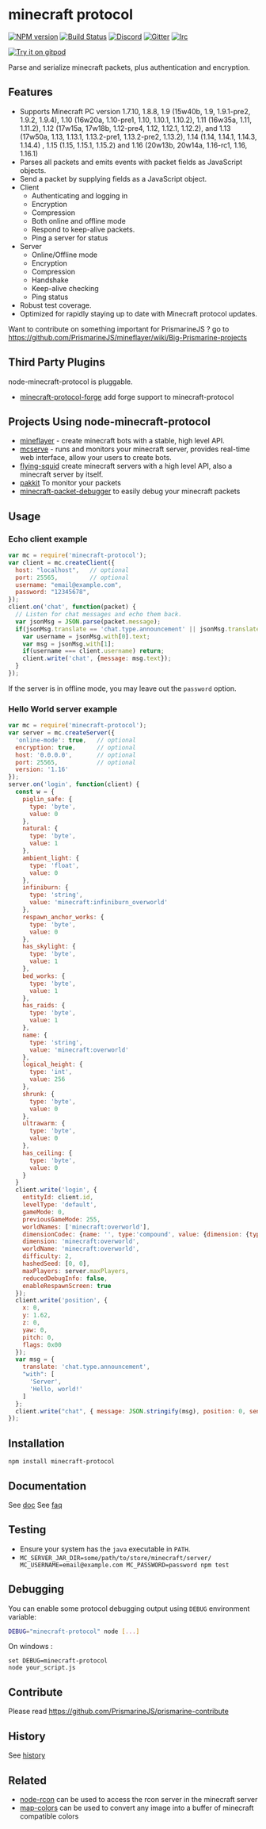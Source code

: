 # minecraft protocol
[![NPM version](https://img.shields.io/npm/v/minecraft-protocol.svg)](https://www.npmjs.com/package/minecraft-protocol)
[![Build Status](https://github.com/PrismarineJS/node-minecraft-protocol/workflows/CI/badge.svg)](https://github.com/PrismarineJS/node-minecraft-protocol/actions?query=workflow%3A%22CI%22)
[![Discord](https://img.shields.io/badge/chat-on%20discord-brightgreen.svg)](https://discord.gg/GsEFRM8)
[![Gitter](https://img.shields.io/badge/chat-on%20gitter-brightgreen.svg)](https://gitter.im/PrismarineJS/general)
[![Irc](https://img.shields.io/badge/chat-on%20irc-brightgreen.svg)](https://irc.gitter.im/)

[![Try it on gitpod](https://img.shields.io/badge/try-on%20gitpod-brightgreen.svg)](https://gitpod.io/#https://github.com/PrismarineJS/node-minecraft-protocol)

Parse and serialize minecraft packets, plus authentication and encryption.

## Features

 * Supports Minecraft PC version 1.7.10, 1.8.8, 1.9 (15w40b, 1.9, 1.9.1-pre2, 1.9.2, 1.9.4),
  1.10 (16w20a, 1.10-pre1, 1.10, 1.10.1, 1.10.2), 1.11 (16w35a, 1.11, 1.11.2), 1.12 (17w15a, 17w18b, 1.12-pre4, 1.12, 1.12.1, 1.12.2), and 1.13 (17w50a, 1.13, 1.13.1, 1.13.2-pre1, 1.13.2-pre2, 1.13.2), 1.14 (1.14, 1.14.1, 1.14.3, 1.14.4)
  , 1.15 (1.15, 1.15.1, 1.15.2) and 1.16 (20w13b, 20w14a, 1.16-rc1, 1.16, 1.16.1)
 * Parses all packets and emits events with packet fields as JavaScript
   objects.
 * Send a packet by supplying fields as a JavaScript object.
 * Client
   - Authenticating and logging in
   - Encryption
   - Compression
   - Both online and offline mode
   - Respond to keep-alive packets.
   - Ping a server for status
 * Server
   - Online/Offline mode
   - Encryption
   - Compression
   - Handshake
   - Keep-alive checking
   - Ping status
 * Robust test coverage.
 * Optimized for rapidly staying up to date with Minecraft protocol updates.
 
Want to contribute on something important for PrismarineJS ? go to https://github.com/PrismarineJS/mineflayer/wiki/Big-Prismarine-projects

## Third Party Plugins

node-minecraft-protocol is pluggable.

* [minecraft-protocol-forge](https://github.com/PrismarineJS/node-minecraft-protocol-forge) add forge support to minecraft-protocol

## Projects Using node-minecraft-protocol

 * [mineflayer](https://github.com/PrismarineJS/mineflayer/) - create minecraft
   bots with a stable, high level API.
 * [mcserve](https://github.com/andrewrk/mcserve) - runs and monitors your
   minecraft server, provides real-time web interface, allow your users to
   create bots.
 * [flying-squid](https://github.com/PrismarineJS/flying-squid) create minecraft
   servers with a high level API, also a minecraft server by itself.
 * [pakkit](https://github.com/Heath123/pakkit) To monitor your packets
 * [minecraft-packet-debugger](https://github.com/wvffle/minecraft-packet-debugger) to easily debug your minecraft packets

## Usage

### Echo client example

```js
var mc = require('minecraft-protocol');
var client = mc.createClient({
  host: "localhost",   // optional
  port: 25565,         // optional
  username: "email@example.com",
  password: "12345678",
});
client.on('chat', function(packet) {
  // Listen for chat messages and echo them back.
  var jsonMsg = JSON.parse(packet.message);
  if(jsonMsg.translate == 'chat.type.announcement' || jsonMsg.translate == 'chat.type.text') {
    var username = jsonMsg.with[0].text;
    var msg = jsonMsg.with[1];
    if(username === client.username) return;
    client.write('chat', {message: msg.text});
  }
});
```

If the server is in offline mode, you may leave out the `password` option.

### Hello World server example

```js
var mc = require('minecraft-protocol');
var server = mc.createServer({
  'online-mode': true,   // optional
  encryption: true,      // optional
  host: '0.0.0.0',       // optional
  port: 25565,           // optional
  version: '1.16'
});
server.on('login', function(client) {
  const w = {
    piglin_safe: {
      type: 'byte',
      value: 0
    },
    natural: {
      type: 'byte',
      value: 1
    },
    ambient_light: {
      type: 'float',
      value: 0
    },
    infiniburn: {
      type: 'string',
      value: 'minecraft:infiniburn_overworld'
    },
    respawn_anchor_works: {
      type: 'byte',
      value: 0
    },
    has_skylight: {
      type: 'byte',
      value: 1
    },
    bed_works: {
      type: 'byte',
      value: 1
    },
    has_raids: {
      type: 'byte',
      value: 1
    },
    name: {
      type: 'string',
      value: 'minecraft:overworld'
    },
    logical_height: {
      type: 'int',
      value: 256
    },
    shrunk: {
      type: 'byte',
      value: 0
    },
    ultrawarm: {
      type: 'byte',
      value: 0
    },
    has_ceiling: {
      type: 'byte',
      value: 0
    }
  }
  client.write('login', {
    entityId: client.id,
    levelType: 'default',
    gameMode: 0,
    previousGameMode: 255,
    worldNames: ['minecraft:overworld'],
    dimensionCodec: {name: '', type:'compound', value: {dimension: {type: 'list', value: {type: 'compound', value: [w]}}}},
    dimension: 'minecraft:overworld',
    worldName: 'minecraft:overworld',
    difficulty: 2,
    hashedSeed: [0, 0],
    maxPlayers: server.maxPlayers,
    reducedDebugInfo: false,
    enableRespawnScreen: true
  });
  client.write('position', {
    x: 0,
    y: 1.62,
    z: 0,
    yaw: 0,
    pitch: 0,
    flags: 0x00
  });
  var msg = {
    translate: 'chat.type.announcement',
    "with": [
      'Server',
      'Hello, world!'
    ]
  };
  client.write("chat", { message: JSON.stringify(msg), position: 0, sender: '0' });
});
```

## Installation

`npm install minecraft-protocol`

## Documentation

See [doc](API.md)
See [faq](FAQ.md)


## Testing

* Ensure your system has the `java` executable in `PATH`.
* `MC_SERVER_JAR_DIR=some/path/to/store/minecraft/server/ MC_USERNAME=email@example.com MC_PASSWORD=password npm test`

## Debugging

You can enable some protocol debugging output using `DEBUG` environment variable:

```bash
DEBUG="minecraft-protocol" node [...]
```

On windows :
```
set DEBUG=minecraft-protocol
node your_script.js
```

## Contribute

Please read https://github.com/PrismarineJS/prismarine-contribute

## History

See [history](HISTORY.md)

## Related

* [node-rcon](https://github.com/pushrax/node-rcon) can be used to access the rcon server in the minecraft server
* [map-colors][aresmapcolor] can be used to convert any image into a buffer of minecraft compatible colors

[aresmapcolor]: https://github.com/AresRPG/aresrpg-map-colors
